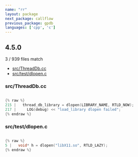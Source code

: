 ```yaml
---
name: "rr"
layout: package
next_package: callflow
previous_package: gpdb
languages: ['cpp', 'c']
---
```

## 4.5.0
3 / 939 files match

 - [src/ThreadDb.cc](#srcthreaddbcc)
 - [src/test/dlopen.c](#srctestdlopenc)

### src/ThreadDb.cc

```cpp

{% raw %}
215 |   thread_db_library = dlopen(LIBRARY_NAME, RTLD_NOW);
217 |     LOG(debug) << "load_library dlopen failed";
{% endraw %}

```
### src/test/dlopen.c

```c

{% raw %}
5 |   void* h = dlopen("libX11.so", RTLD_LAZY);
{% endraw %}

```